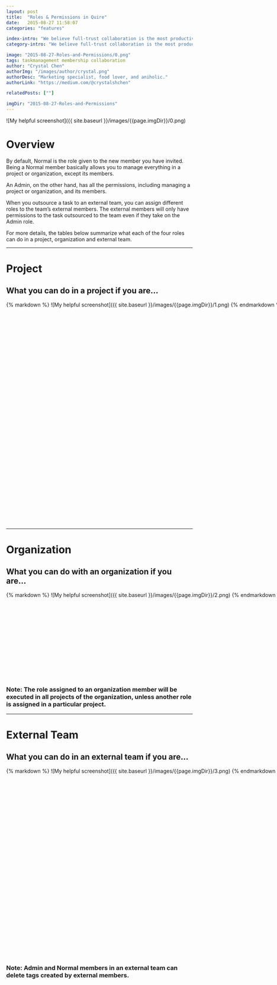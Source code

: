 ```yaml
---
layout: post
title:  "Roles & Permissions in Quire"
date:   2015-08-27 11:58:07
categories: "features"

index-intro: "We believe full-trust collaboration is the most productive. However, for a fine grained control of permissions in your team, you can choose different roles for your members. The four roles are Admin, Normal, Limited, and Guest, each with their own level of permissions."
category-intro: "We believe full-trust collaboration is the most productive. However, for a fine grained control of permissions in your team..."

image: "2015-08-27-Roles-and-Permissions/0.png"
tags: taskmanagement membership collaboration
author: "Crystal Chen"
authorImg: "/images/author/crystal.png"
authorDesc: "Marketing specialist, food lover, and aniholic."
authorLink: "https://medium.com/@crystalshchen"

relatedPosts: [""]

imgDir: "2015-08-27-Roles-and-Permissions"
---
```



![My helpful screenshot]({{ site.baseurl }}/images/{{page.imgDir}}/0.png)

# **Overview**

By default, Normal is the role given to the new member you have invited. Being a Normal member basically allows you to manage everything in a project or organization, except its members.

An Admin, on the other hand, has all the permissions, including managing a project or organization, and its members.

When you outsource a task to an external team, you can assign different roles to the team’s external members. The external members will only have permissions to the task outsourced to the team even if they take on the Admin role.

For more details, the tables below summarize what each of the four roles can do in a project, organization and external team.

---

# **Project**

## What you can do in a project if you are…

<div style="width: 877px; height: 600px; margin: 0 auto;">
{% markdown %}
![My helpful screenshot]({{ site.baseurl }}/images/{{page.imgDir}}/1.png)
{% endmarkdown %}
</div>

---

# **Organization**

## What you can do with an organization if you are…

<div style="width: 877px; height: 231px; margin: 0 auto;">
{% markdown %}
![My helpful screenshot]({{ site.baseurl }}/images/{{page.imgDir}}/2.png)
{% endmarkdown %}
</div>

### Note: The role assigned to an organization member will be executed in all projects of the organization, unless another role is assigned in a particular project.

---

# **External Team**

## What you can do in an external team if you are…

<div style="width: 877px; height: 508px; margin: 0 auto;">
{% markdown %}
![My helpful screenshot]({{ site.baseurl }}/images/{{page.imgDir}}/3.png)
{% endmarkdown %}
</div>

### Note: Admin and Normal members in an external team can delete tags created by external members.

[jekyll]:      http://jekyllrb.com
[jekyll-gh]:   https://github.com/jekyll/jekyll
[jekyll-help]: https://github.com/jekyll/jekyll-help
